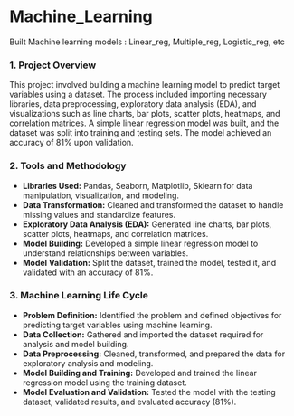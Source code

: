 # Machine_Learning
Built Machine learning models : Linear_reg, Multiple_reg, Logistic_reg, etc

### 1. Project Overview 
This project involved building a machine learning model to predict target variables using a dataset. The process included importing necessary libraries, data preprocessing, exploratory data analysis (EDA), and visualizations such as line charts, bar plots, scatter plots, heatmaps, and correlation matrices. A simple linear regression model was built, and the dataset was split into training and testing sets. The model achieved an accuracy of 81% upon validation.

### 2. Tools and Methodology
- **Libraries Used:** Pandas, Seaborn, Matplotlib, Sklearn for data manipulation, visualization, and modeling.
- **Data Transformation:** Cleaned and transformed the dataset to handle missing values and standardize features.
- **Exploratory Data Analysis (EDA):** Generated line charts, bar plots, scatter plots, heatmaps, and correlation matrices.
- **Model Building:** Developed a simple linear regression model to understand relationships between variables.
- **Model Validation:** Split the dataset, trained the model, tested it, and validated with an accuracy of 81%.

### 3. Machine Learning Life Cycle
- **Problem Definition:** Identified the problem and defined objectives for predicting target variables using machine learning.
- **Data Collection:** Gathered and imported the dataset required for analysis and model building.
- **Data Preprocessing:** Cleaned, transformed, and prepared the data for exploratory analysis and modeling.
- **Model Building and Training:** Developed and trained the linear regression model using the training dataset.
- **Model Evaluation and Validation:** Tested the model with the testing dataset, validated results, and evaluated accuracy (81%).

